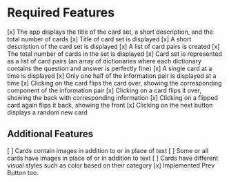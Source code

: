 # Required Features

[x] The app displays the title of the card set, a short description, and the total number of cards
    [x] Title of card set is displayed
    [x] A short description of the card set is displayed
    [x] A list of card pairs is created
    [x] The total number of cards in the set is displayed
    [x] Card set is represented as a list of card pairs (an array of dictionaries where each dictionary contains the question and answer is perfectly fine)
[x] A single card at a time is displayed
    [x] Only one half of the information pair is displayed at a time
[x] Clicking on the card flips the card over, showing the corresponding component of the information pair
    [x] Clicking on a card flips it over, showing the back with corresponding information
    [x] Clicking on a flipped card again flips it back, showing the front
[x] Clicking on the next button displays a random new card

## Additional Features

[ ] Cards contain images in addition to or in place of text
    [ ] Some or all cards have images in place of or in addition to text
[ ] Cards have different visual styles such as color based on their category
[x] Implemented Prev Button too.